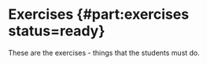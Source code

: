 # Exercises {#part:exercises status=ready}

These are the exercises - things that the students must do.
